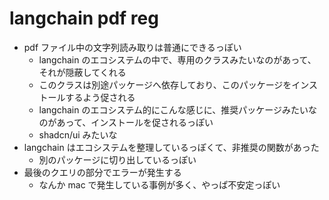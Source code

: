# langchain pdf reg

- pdf ファイル中の文字列読み取りは普通にできるっぽい
  - langchain のエコシステムの中で、専用のクラスみたいなのがあって、それが隠蔽してくれる
  - このクラスは別途パッケージへ依存しており、このパッケージをインストールするよう促される
  - langchain のエコシステム的にこんな感じに、推奨パッケージみたいなのがあって、インストールを促されるっぽい
  - shadcn/ui みたいな
- langchain はエコシステムを整理しているっぽくて、非推奨の関数があった
  - 別のパッケージに切り出しているっぽい
- 最後のクエリの部分でエラーが発生する
  - なんか mac で発生している事例が多く、やっぱ不安定っぽい
